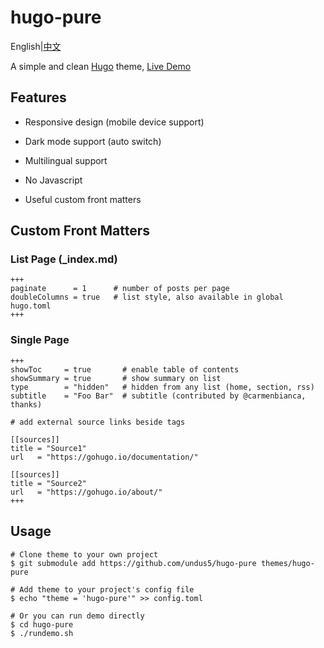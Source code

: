 # hugo-pure

English|[中文](https://github.com/undus5/hugo-pure/blob/main/README.zh.md)

A simple and clean [Hugo](https://gohugo.io) theme, [Live Demo](https://hugo-pure.undus.net)

## Features

- Responsive design (mobile device support)

- Dark mode support (auto switch)

- Multilingual support

- No Javascript

- Useful custom front matters

## Custom Front Matters

### List Page (_index.md)

```
+++
paginate      = 1      # number of posts per page
doubleColumns = true   # list style, also available in global hugo.toml
+++
```

### Single Page

```
+++
showToc     = true       # enable table of contents
showSummary = true       # show summary on list
type        = "hidden"   # hidden from any list (home, section, rss)
subtitle    = "Foo Bar"  # subtitle (contributed by @carmenbianca, thanks)

# add external source links beside tags

[[sources]]
title = "Source1"
url   = "https://gohugo.io/documentation/"

[[sources]]
title = "Source2"
url   = "https://gohugo.io/about/"
+++
```

## Usage

```
# Clone theme to your own project
$ git submodule add https://github.com/undus5/hugo-pure themes/hugo-pure

# Add theme to your project's config file
$ echo "theme = 'hugo-pure'" >> config.toml

# Or you can run demo directly
$ cd hugo-pure
$ ./rundemo.sh
```
